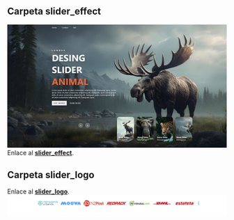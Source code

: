 
## Carpeta slider_effect

![slider - effect](./1.png)
Enlace al **[slider_effect](slider-card-effect-123.surge.sh)**.

## Carpeta slider_logo

Enlace al **[slider_logo](slider_logo_123.surge.sh)**.
![slider - effect](./2.png)


